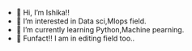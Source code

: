 - 🦈 Hi, I’m Ishika!!
- 🪼 I’m interested in Data sci,Mlops field.
- 🌱 I’m currently learning Python,Machine pearning.
- 🫶 Funfact!! I am in editing field too..


<!---
Ishika9228/Ishika9228 is a ✨ special ✨ repository because its `README.md` (this file) appears on your GitHub profile.
You can click the Preview link to take a look at your changes.
--->
